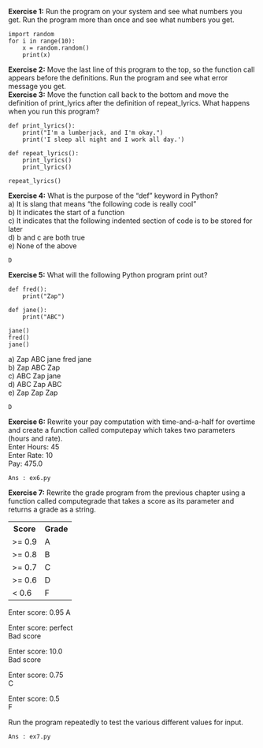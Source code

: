 <style>
table, tr, td ,th {
    border:none !important;
	border-collapse:collapse
}
</style>
**Exercise 1:** Run the program on your system and see what numbers you get.   Run the program more than once and see what numbers you get.

	import random
	for i in range(10):
		x = random.random()
		print(x)  

**Exercise 2:** Move the last line of this program to the top, so the function call appears before the definitions. Run the program and see what error message you get.  
**Exercise 3:** Move the function call back to the bottom and move the definition of print\_lyrics after the definition of repeat\_lyrics. What happens when you run this program?  

	def print_lyrics():  
		print("I'm a lumberjack, and I'm okay.")  
		print('I sleep all night and I work all day.')  
	 
	def repeat_lyrics():  
		print_lyrics()  
		print_lyrics()  
	
	repeat_lyrics()  

**Exercise 4:** What is the purpose of the “def” keyword in Python?  
a) It is slang that means “the following code is really cool”  
b) It indicates the start of a function  
c) It indicates that the following indented section of code is to be stored for later  
d) b and c are both true  
e) None of the above  

	D

**Exercise 5:** What will the following Python program print out?  
	
	def fred():  
		print("Zap")  

	def jane():  
		print("ABC")  

	jane()  
	fred()  
	jane()  

a) Zap ABC jane fred jane  
b) Zap ABC Zap  
c) ABC Zap jane  
d) ABC Zap ABC  
e) Zap Zap Zap  

	D

**Exercise 6:** Rewrite your pay computation with time-and-a-half for overtime and create a function called computepay which takes two parameters (hours and rate).  
Enter Hours: 45  
Enter Rate: 10  
Pay: 475.0  

	Ans : ex6.py

**Exercise 7:** Rewrite the grade program from the previous chapter using a function called computegrade that takes a score as its parameter and returns a grade as a string. 
<table>
	<tr>
		<th>Score</th><th>Grade</th>
	</tr>
	<tr>
		<td>&gt;= 0.9</td><td>A</td>
	</tr>
	<tr>
		<td>&gt;= 0.8</td><td>B</td>
	</tr>
	<tr>
		<td>&gt;= 0.7</td><td>C</td>
	</tr>
	<tr>
		<td>&gt;= 0.6</td><td>D</td>
	</tr>
	<tr>
		<td>&lt; 0.6</td><td>F</td>
	</tr>
</table>
Enter score: 0.95  
A  

Enter score: perfect  
Bad score  

Enter score: 10.0  
Bad score  

Enter score: 0.75  
C  

Enter score: 0.5  
F  

Run the program repeatedly to test the various different values for input.  

	Ans : ex7.py